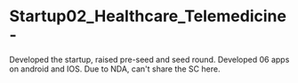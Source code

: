# Startup02_Healthcare_Telemedicine-

Developed the startup, raised pre-seed and seed round. Developed 06 apps on android and IOS. Due to NDA, can't share the SC here. 
